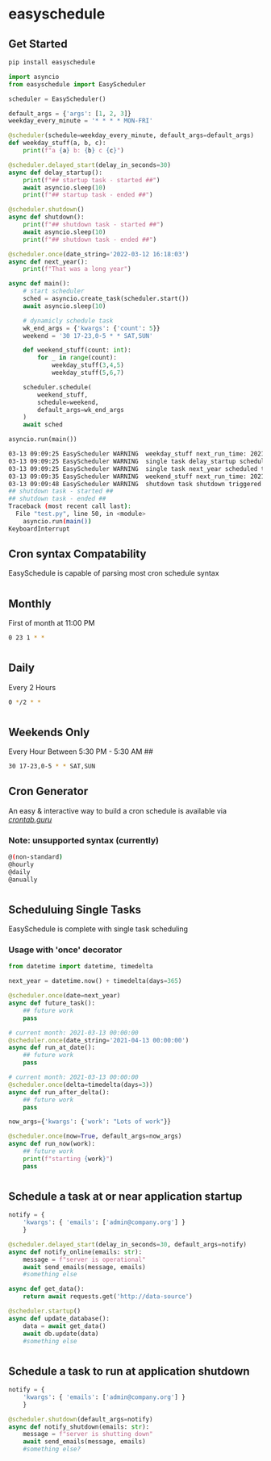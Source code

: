 # easyschedule

## Get Started
```bash
pip install easyschedule
```

```python
import asyncio
from easyschedule import EasyScheduler

scheduler = EasyScheduler()

default_args = {'args': [1, 2, 3]}
weekday_every_minute = '* * * * MON-FRI'

@scheduler(schedule=weekday_every_minute, default_args=default_args)
def weekday_stuff(a, b, c):
    print(f"a {a} b: {b} c {c}")

@scheduler.delayed_start(delay_in_seconds=30)
async def delay_startup():
    print(f"## startup task - started ##")
    await asyncio.sleep(10)
    print(f"## startup task - ended ##")

@scheduler.shutdown()
async def shutdown():
    print(f"## shutdown task - started ##")
    await asyncio.sleep(10)
    print(f"## shutdown task - ended ##")

@scheduler.once(date_string='2022-03-12 16:18:03')
async def next_year():
    print(f"That was a long year")

async def main():
    # start scheduler
    sched = asyncio.create_task(scheduler.start())
    await asyncio.sleep(10)

    # dynamicly schedule task
    wk_end_args = {'kwargs': {'count': 5}}
    weekend = '30 17-23,0-5 * * SAT,SUN'

    def weekend_stuff(count: int):
        for _ in range(count):
            weekday_stuff(3,4,5)
            weekday_stuff(5,6,7)

    scheduler.schedule(
        weekend_stuff, 
        schedule=weekend,
        default_args=wk_end_args
    )
    await sched

asyncio.run(main())
```
```bash
03-13 09:09:25 EasyScheduler WARNING  weekday_stuff next_run_time: 2021-03-15 00:01:00.143645
03-13 09:09:25 EasyScheduler WARNING  single task delay_startup scheduled to run at 2021-03-13 09:09:55.143337 in 30.0 s
03-13 09:09:25 EasyScheduler WARNING  single task next_year scheduled to run at 2022-03-12 16:18:03 in 31475317.856636 s
03-13 09:09:35 EasyScheduler WARNING  weekend_stuff next_run_time: 2021-03-13 17:31:00.152428
03-13 09:09:48 EasyScheduler WARNING  shutdown task shutdown triggered at 2021-03-13 09:09:48.937516
## shutdown task - started ##
## shutdown task - ended ##
Traceback (most recent call last):
  File "test.py", line 50, in <module>
    asyncio.run(main())
KeyboardInterrupt
```
## Cron syntax Compatability

EasySchedule is capable of parsing most cron schedule syntax

#
## Monthly
First of month at 11:00 PM
```bash
0 23 1 * *
```
#

## Daily
Every 2 Hours
```bash
0 */2 * *
```
#

## Weekends Only 
Every Hour Between 5:30 PM  - 5:30 AM ##
```bash
30 17-23,0-5 * * SAT,SUN
```
## Cron Generator
An easy & interactive way to build a cron schedule is available via <em>[crontab.guru](https://crontab.guru/) </em>

### Note: unsupported syntax (currently)
```bash
@(non-standard) 
@hourly
@daily 
@anually
```

#
## Scheduluing Single Tasks
EasySchedule is complete with single task scheduling

### Usage with 'once' decorator
```python
from datetime import datetime, timedelta

next_year = datetime.now() + timedelta(days=365)

@scheduler.once(date=next_year)
async def future_task():
    ## future work
    pass

# current month: 2021-03-13 00:00:00
@scheduler.once(date_string='2021-04-13 00:00:00')
async def run_at_date():
    ## future work
    pass

# current month: 2021-03-13 00:00:00
@scheduler.once(delta=timedelta(days=3))
async def run_after_delta():
    ## future work
    pass

now_args={'kwargs': {'work': "Lots of work"}}

@scheduler.once(now=True, default_args=now_args)
async def run_now(work):
    ## future work
    print(f"starting {work}")
    pass
```
#
## Schedule a task at or near application startup
```python
notify = {
    'kwargs': { 'emails': ['admin@company.org'] }
    }

@scheduler.delayed_start(delay_in_seconds=30, default_args=notify)
async def notify_online(emails: str):
    message = f"server is operational"
    await send_emails(message, emails)
    #something else

async def get_data():
    return await requests.get('http://data-source')

@scheduler.startup()
async def update_database():
    data = await get_data()
    await db.update(data)
    #something else
```
#
## Schedule a task to run at application shutdown
```python
notify = {
    'kwargs': { 'emails': ['admin@company.org'] }
    }

@scheduler.shutdown(default_args=notify)
async def notify_shutdown(emails: str):
    message = f"server is shutting down"
    await send_emails(message, emails)
    #something else?
```